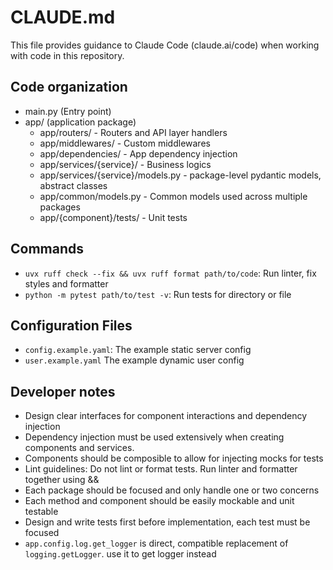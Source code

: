 # CLAUDE.md
This file provides guidance to Claude Code (claude.ai/code) when working with code in this repository.

## Code organization
- main.py (Entry point)
- app/ (application package)
  - app/routers/ - Routers and API layer handlers
  - app/middlewares/ - Custom middlewares
  - app/dependencies/ - App dependency injection
  - app/services/{service}/ - Business logics
  - app/services/{service}/models.py - package-level pydantic models, abstract classes
  - app/common/models.py - Common models used across multiple packages
  - app/{component}/tests/ - Unit tests

## Commands
- `uvx ruff check --fix && uvx ruff format path/to/code`: Run linter, fix styles and formatter
- `python -m pytest path/to/test -v`: Run tests for directory or file

## Configuration Files
- `config.example.yaml`: The example static server config
- `user.example.yaml` The example dynamic user config


## Developer notes
- Design clear interfaces for component interactions and dependency injection
- Dependency injection must be used extensively when creating components and services.
- Components should be composible to allow for injecting mocks for tests
- Lint guidelines: Do not lint or format tests. Run linter and formatter together using &&
- Each package should be focused and only handle one or two concerns
- Each method and component should be easily mockable and unit testable
- Design and write tests first before implementation, each test must be focused
- `app.config.log.get_logger` is direct, compatible replacement of `logging.getLogger`. use it to get logger instead
